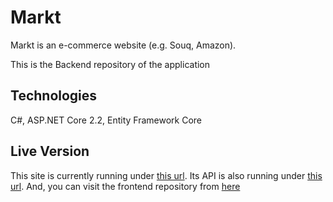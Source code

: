 # Markt
Markt is an e-commerce website (e.g. Souq, Amazon).

This is the Backend repository of the application

## Technologies
C#, ASP.NET Core 2.2, Entity Framework Core

## Live Version
This site is currently running under [this url](http://markt.mesawer.com). Its API is also running under [this url](https://api.markt.mesawer.com/swagger/index.html). And, you can visit the frontend repository from [here](https://github.com/Himato/Markt_Frontend)
